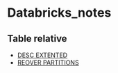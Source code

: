 # Databricks_notes

## Table relative
* [DESC EXTENTED](https://github.com/mou-tw/Databricks_notes/blob/main/mds/desc_extended.md)
* [REOVER PARTITIONS](https://github.com/mou-tw/Databricks_notes/blob/main/mds/recover_partitions.md)